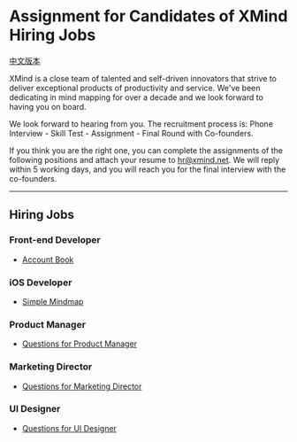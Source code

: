 # Assignment for Candidates of XMind Hiring Jobs

[中文版本](README.md)

XMind is a close team of talented and self-driven innovators that strive to deliver exceptional products of productivity and service. We've been dedicating in mind mapping for over a decade and we look forward to having you on board.

We look forward to hearing from you. The recruitment process is: Phone Interview - Skill Test - Assignment - Final Round with Co-founders. 

If you think you are the right one, you can complete the assignments of the following positions and attach your resume to hr@xmind.net. We will reply within 5 working days, and you will reach you for the final interview with the co-founders.

---

## Hiring Jobs

### Front-end Developer
* [Account Book](frontend-1/README_en.md)

### iOS Developer
* [Simple Mindmap](ios-1/README_en.md)

### Product Manager
* [Questions for Product Manager](project-manager/README_en.md)

### Marketing Director
* [Questions for Marketing Director](marketing-director/README_en.md)

### UI Designer
* [Questions for UI Designer](ui-designer/README_en.md)